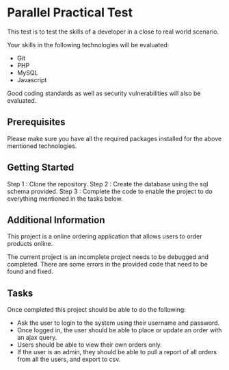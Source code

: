 # Parallel Practical Test

This test is to test the skills of a developer in a close to real world scenario.

Your skills in the following technologies will be evaluated:
* Git
* PHP
* MySQL
* Javascript

Good coding standards as well as security vulnerabilities will also be evaluated.

## Prerequisites

Please make sure you have all the required packages installed for the above mentioned technologies.

## Getting Started

Step 1 : Clone the repository.
Step 2 : Create the database using the sql schema provided.
Step 3 : Complete the code to enable the project to do everything mentioned in the tasks below.

## Additional Information

This project is a online ordering application that allows users to order products online.

The current project is an incomplete project needs to be debugged and completed.
There are some errors in the provided code that need to be found and fixed.

## Tasks

Once completed this project should be able to do the following:
* Ask the user to login to the system using their username and password.
* Once logged in, the user should be able to place or update an order with an ajax query.
* Users should be able to view their own orders only.
* If the user is an admin, they should be able to pull a report of all orders from all the users, and export to csv.